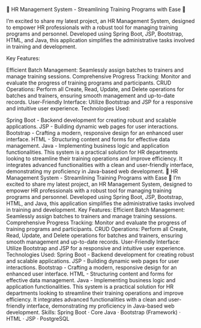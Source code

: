 🌟 HR Management System - Streamlining Training Programs with Ease 🌟

I’m excited to share my latest project, an HR Management System, designed to empower HR professionals with a robust tool for managing training programs and personnel. Developed using Spring Boot, JSP, Bootstrap, HTML, and Java, this application simplifies the administrative tasks involved in training and development.

Key Features:

Efficient Batch Management: Seamlessly assign batches to trainers and manage training sessions.
Comprehensive Progress Tracking: Monitor and evaluate the progress of training programs and participants.
CRUD Operations: Perform all Create, Read, Update, and Delete operations for batches and trainers, ensuring smooth management and up-to-date records.
User-Friendly Interface: Utilize Bootstrap and JSP for a responsive and intuitive user experience.
Technologies Used:

Spring Boot - Backend development for creating robust and scalable applications.
JSP - Building dynamic web pages for user interactions.
Bootstrap - Crafting a modern, responsive design for an enhanced user interface.
HTML - Structuring content and forms for effective data management.
Java - Implementing business logic and application functionalities.
This system is a practical solution for HR departments looking to streamline their training operations and improve efficiency. It integrates advanced functionalities with a clean and user-friendly interface, demonstrating my proficiency in Java-based web development.
🌟 HR Management System - Streamlining Training Programs with Ease 🌟 I’m excited to share my latest project, an HR Management System, designed to empower HR professionals with a robust tool for managing training programs and personnel. Developed using Spring Boot, JSP, Bootstrap, HTML, and Java, this application simplifies the administrative tasks involved in training and development. Key Features: Efficient Batch Management: Seamlessly assign batches to trainers and manage training sessions. Comprehensive Progress Tracking: Monitor and evaluate the progress of training programs and participants. CRUD Operations: Perform all Create, Read, Update, and Delete operations for batches and trainers, ensuring smooth management and up-to-date records. User-Friendly Interface: Utilize Bootstrap and JSP for a responsive and intuitive user experience. Technologies Used: Spring Boot - Backend development for creating robust and scalable applications. JSP - Building dynamic web pages for user interactions. Bootstrap - Crafting a modern, responsive design for an enhanced user interface. HTML - Structuring content and forms for effective data management. Java - Implementing business logic and application functionalities. This system is a practical solution for HR departments looking to streamline their training operations and improve efficiency. It integrates advanced functionalities with a clean and user-friendly interface, demonstrating my proficiency in Java-based web development.
Skills: Spring Boot · Core Java · Bootstrap (Framework) · HTML · JSP · PostgreSQL
